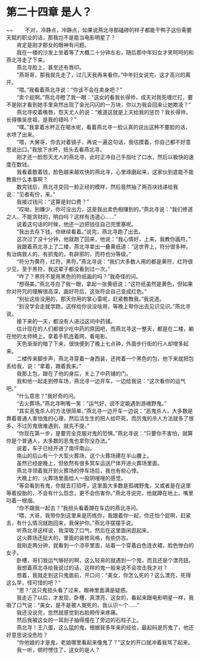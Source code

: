 # 第二十四章 是人？

~~
            　　不对，冷静点，冷静点，如果说燕北寻那磕碜的样子都能干鸭子这份需要天赋的职业的话，那我岂不是能当电影明星了？<br>　　肯定是刚才那女的眼神有问题。<br>　　我在一楼的沙发上坐着等了大概二十分钟左右，随后那中年妇女才笑呵呵的和燕北寻走了下来。<br>　　燕北寻脸上，甚至还有唇印。<br>　　“燕哥哥，那我就先走了，过几天我再来看你。”中年妇女说完，这才高兴的离开。<br>　　“喂。”我看着燕北寻说：“你该不会在卖身吧？”<br>　　“卖个屁啊。”燕北寻瞪了我一眼：“这女的看我长得帅，成天对我死缠烂打，要不是刚才看到她手里突然出现了金光闪闪的一万块，你以为我会回来让她欺凌？”<br>　　燕北寻咬着嘴唇，怨天尤人的说：“难道这就是上天给我的惩罚？我长得帅，长得像吴彦祖，是我的错吗？”<br>　　“噗。”我拿着水杯正在喝水呢，看着燕北寻一脸认真的说出这种不要脸的话，水喷了出来。<br>　　“喂，大舅哥，你去对着镜子，再说一遍这句话，我估摸着，你自己都不好意思说出口。”我放下水杯，扭头去看燕北寻。<br>　　刚才还一脸怨天尤人的燕北寻，此时正冲自己手指吐了口水，然后以极快的速度在数钱。<br>　　我看着数着钱，脸色越来越欢快的燕北寻，心里琢磨起来，这家伙到底能不能教我什么本事啊？<br>　　数完钱后，燕北寻变回一脸正经的模样，然后竟然抽了两百块钱递给我说：“见者有份，来。”<br>　　我接过钱问：“这算是封口费？”<br>　　“哎呦，别嫌少，你可没出力，这是我出卖色相赚到的。”燕北寻说：“我们修道之人，不能贪财的，明白吗？这样有违道心……”<br>　　说着这句话的时候，他还一边把钱往自己兜里塞呢。<br>　　“我出去存下钱，你继续看着。”说完，燕北寻跑了出去。<br>　　这次过了没十分钟，他就跑了回来，他说：“我心情好，上来，我教你画符。”<br>　　我跟着燕北寻上了二楼，燕北寻拿出一叠黄纸道：“这世界上，符分很多种，有治病救人的，有抓鬼的，有辟邪的，而符也分等级。”<br>　　“符分为黄符，红符，黑符。”燕北寻说：“我们大多数人用的都是黄符，红符很少见，至于黑符，我这辈子都没看到过一次。”<br>　　“咋了？黑符不是用黑色的符纸画的吗？”我奇怪的问。<br>　　“想得美。”燕北寻白了我一眼，拿起一张黄纸说：“这符纸虽然是黄色，但如果你对符咒的理解很高深，画好符后，这张符会自己变成红色。”<br>　　“别扯这些没用的，那天你用的掌心雷呢，赶紧教教我。”我说道。<br>　　“别没学会走就学跑，这样给你说没啥用，等晚上带你出去见识见识。”燕北寻说。<br>　　接下来的一天，都没有人进过这间中药铺。<br>　　估计现在的人们都很少吃中药的原因吧，而燕北寻这一整天，都是在二楼，躺在他的太师椅上，拿着手机连着网，看电影。<br>　　天色渐渐的暗了下来，很快便到了晚上七点钟，外面步行街的行人却增多起来。<br>　　二楼传来脚步声，燕北寻穿着一身西装，还挎着一个黑色的包，他下来就把包丢给我，说：“拿着，跟着我来。”<br>　　我那上包，跟在了他的身后，关上了中药铺的门。<br>　　我和他一起走到停车场，燕北寻一边开车，一边给我说：“这次看你的运气吧。”<br>　　“什么意思？”我好奇的问。<br>　　“去火葬场。”燕北寻咧嘴一笑：“运气好，说不定能遇到游魂野鬼。”<br>　　“其实恶鬼杀人的方法很简单。”燕北寻一边开车一边说：“恶鬼杀人，大多数是靠着普通人害怕鬼的心理，然后活生生的把人给吓死，而厉鬼的杀人方法就多了很多，不过厉鬼很难遇到，就先不提。”<br>　　“你现在第一步，是要完全克服对鬼的恐惧。”燕北寻说：“只要你不害怕，就算你是个普通人，大多数的恶鬼也拿你没办法。”<br>　　说着，车子已经开进了南坪南山。<br>　　南山的后山有一个大型火葬场，这个火葬场建在半山腰上。<br>　　虽然已经是晚上，但依然有很多冥车运送尸体开进火葬场里面。<br>　　燕北寻领着我开到火葬场的停车场后，我也有些心悸。<br>　　大晚上的，火葬场里面给人一股阴嗖嗖的感觉。<br>　　“等会看到有鬼，你就去打招呼，这里面大多数是孤魂野鬼，又或者是在这里等着投胎的，不会有什么怨念，更不会伤害你。”燕北寻说完，他就蹲在地上，嘴里叼着一根烟。<br>　　“你不跟我一起去？”我扭头看着蹲在车边的燕北寻问。<br>　　“喂，大哥，我带你到这里来是历练你，我跟着你一起，你还怕个屁啊，赶紧去，有什么情况就跑回来，我保护你。”燕北寻摆摆手说。<br>　　听燕北寻这样说，我深吸了口气，然后在这里面闲逛起来。<br>　　这火葬场还挺大的，里面的装修风格，有些仿古。<br>　　我刚走两分钟，就看到一个凉亭里面，站着一个穿着白色连衣裙，脸色惨白的女子。<br>　　卧槽，哥们我运气够好的啊，这么轻易的就遇到一个鬼，而且还是个漂亮妞。<br>　　我想着燕北寻给我说过的话，这样的鬼一般来说不会攻击我才对？<br>　　想着，我就走到这只鬼面前，开口问：“美女，你怎么死的？这么漂亮，死得这么早，怪可惜的吧？”<br>　　“恩？”这只鬼扭头看了过来，眼神里面满是疑惑。<br>　　我走近了以后，才发现，卧槽，真漂亮，这女的，看起来跟电影明星一样，我吸了口气说：“美女，是不是被人冤死的，我认识一个……”<br>　　我还没说完，忽然就感觉到右脸颊传来疼痛。<br>　　然后我被这女的一耳刮子抽得撞在了旁边的石柱子上。<br>　　燕北寻！王八蛋，这么猛的鬼，根据我多年来的经验，最起码是厉鬼了，他还好意思说没危险？<br>　　“你他娘的才是鬼，老娘哪里看起来像鬼了？”这女的开口就冲着我骂了起来。<br>　　我一听，顿时愣住了，这女的是人？<br>　　
	